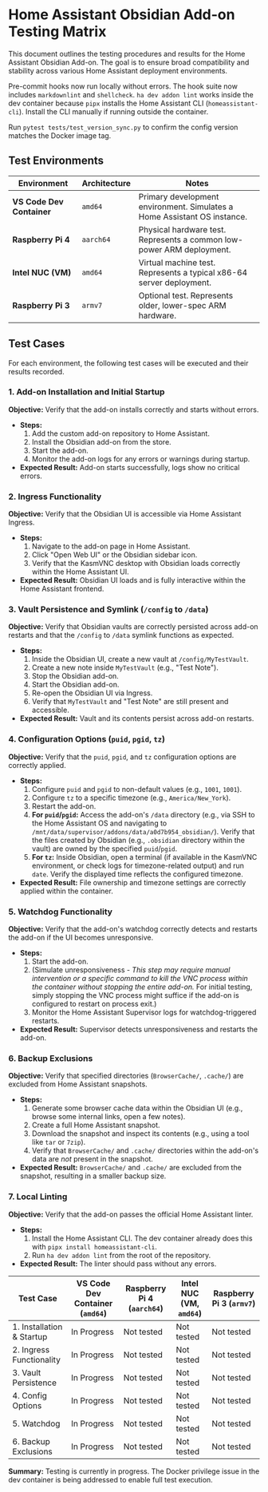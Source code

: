 # Home Assistant Obsidian Add-on Testing Matrix

This document outlines the testing procedures and results for the Home Assistant Obsidian Add-on. The goal is to ensure broad compatibility and stability across various Home Assistant deployment environments.

Pre-commit hooks now run locally without errors.
The hook suite now includes `markdownlint` and `shellcheck`.
`ha dev addon lint` works inside the dev container because `pipx` installs the Home Assistant CLI (`homeassistant-cli`).
Install the CLI manually if running outside the container.

Run `pytest tests/test_version_sync.py` to confirm the config version matches the Docker image tag.

## Test Environments

| Environment | Architecture | Notes |
|---|---|---|
| **VS Code Dev Container** | `amd64` | Primary development environment. Simulates a Home Assistant OS instance. |
| **Raspberry Pi 4** | `aarch64` | Physical hardware test. Represents a common low-power ARM deployment. |
| **Intel NUC (VM)** | `amd64` | Virtual machine test. Represents a typical x86-64 server deployment. |
| **Raspberry Pi 3** | `armv7` | Optional test. Represents older, lower-spec ARM hardware. |

## Test Cases

For each environment, the following test cases will be executed and their results recorded.

### 1. Add-on Installation and Initial Startup

**Objective:** Verify that the add-on installs correctly and starts without errors.

* **Steps:**
    1. Add the custom add-on repository to Home Assistant.
    2. Install the Obsidian add-on from the store.
    3. Start the add-on.
    4. Monitor the add-on logs for any errors or warnings during startup.
* **Expected Result:** Add-on starts successfully, logs show no critical errors.

### 2. Ingress Functionality

**Objective:** Verify that the Obsidian UI is accessible via Home Assistant Ingress.

* **Steps:**
    1.  Navigate to the add-on page in Home Assistant.
    2.  Click "Open Web UI" or the Obsidian sidebar icon.
    3.  Verify that the KasmVNC desktop with Obsidian loads correctly within the Home Assistant UI.
* **Expected Result:** Obsidian UI loads and is fully interactive within the Home Assistant frontend.

### 3. Vault Persistence and Symlink (`/config` to `/data`)

**Objective:** Verify that Obsidian vaults are correctly persisted across add-on restarts and that the `/config` to `/data` symlink functions as expected.

* **Steps:**
    1.  Inside the Obsidian UI, create a new vault at `/config/MyTestVault`.
    2.  Create a new note inside `MyTestVault` (e.g., "Test Note").
    3.  Stop the Obsidian add-on.
    4.  Start the Obsidian add-on.
    5.  Re-open the Obsidian UI via Ingress.
    6.  Verify that `MyTestVault` and "Test Note" are still present and accessible.
* **Expected Result:** Vault and its contents persist across add-on restarts.

### 4. Configuration Options (`puid`, `pgid`, `tz`)

**Objective:** Verify that the `puid`, `pgid`, and `tz` configuration options are correctly applied.

* **Steps:**
    1.  Configure `puid` and `pgid` to non-default values (e.g., `1001`, `1001`).
    2.  Configure `tz` to a specific timezone (e.g., `America/New_York`).
    3.  Restart the add-on.
    4.  **For `puid`/`pgid`:** Access the add-on's `/data` directory (e.g., via SSH to the Home Assistant OS and navigating to `/mnt/data/supervisor/addons/data/a0d7b954_obsidian/`). Verify that the files created by Obsidian (e.g., `.obsidian` directory within the vault) are owned by the specified `puid`/`pgid`.
    5.  **For `tz`:** Inside Obsidian, open a terminal (if available in the KasmVNC environment, or check logs for timezone-related output) and run `date`. Verify the displayed time reflects the configured timezone.
* **Expected Result:** File ownership and timezone settings are correctly applied within the container.

### 5. Watchdog Functionality

**Objective:** Verify that the add-on's watchdog correctly detects and restarts the add-on if the UI becomes unresponsive.

* **Steps:**
    1.  Start the add-on.
    2.  (Simulate unresponsiveness - *This step may require manual intervention or a specific command to kill the VNC process within the container without stopping the entire add-on.* For initial testing, simply stopping the VNC process might suffice if the add-on is configured to restart on process exit.)
    3.  Monitor the Home Assistant Supervisor logs for watchdog-triggered restarts.
* **Expected Result:** Supervisor detects unresponsiveness and restarts the add-on.

### 6. Backup Exclusions

**Objective:** Verify that specified directories (`BrowserCache/`, `.cache/`) are excluded from Home Assistant snapshots.

* **Steps:**
    1.  Generate some browser cache data within the Obsidian UI (e.g., browse some internal links, open a few notes).
    2.  Create a full Home Assistant snapshot.
    3.  Download the snapshot and inspect its contents (e.g., using a tool like `tar` or `7zip`).
    4.  Verify that `BrowserCache/` and `.cache/` directories within the add-on's data are *not* present in the snapshot.
* **Expected Result:** `BrowserCache/` and `.cache/` are excluded from the snapshot, resulting in a smaller backup size.

### 7. Local Linting

**Objective:** Verify that the add-on passes the official Home Assistant linter.

*   **Steps:**
    1.  Install the Home Assistant CLI. The dev container already does this with `pipx install homeassistant-cli`.
    2.  Run `ha dev addon lint` from the root of the repository.
* **Expected Result:** The linter should pass without any errors.

| Test Case | VS Code Dev Container (`amd64`) | Raspberry Pi 4 (`aarch64`) | Intel NUC (VM, `amd64`) | Raspberry Pi 3 (`armv7`) |
|---|---|---|---|---|
| 1. Installation & Startup | In Progress | Not tested | Not tested | Not tested |
| 2. Ingress Functionality | In Progress | Not tested | Not tested | Not tested |
| 3. Vault Persistence | In Progress | Not tested | Not tested | Not tested |
| 4. Config Options | In Progress | Not tested | Not tested | Not tested |
| 5. Watchdog | In Progress | Not tested | Not tested | Not tested |
| 6. Backup Exclusions | In Progress | Not tested | Not tested | Not tested |

**Summary:** Testing is currently in progress. The Docker privilege issue in the dev container is being addressed to enable full test execution.
